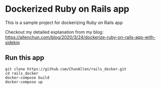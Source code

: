 # Dockerized Ruby on Rails app

This is a sample project for dockerizing Ruby on Rails app

Checkout my detailed explanation from my blog: https://allenchun.com/blog/2020/3/24/dockerize-ruby-on-rails-app-with-sidekiq

## Run this app

```
git clone https://github.com/ChunAllen/rails_docker.git
cd rails_docker
docker-compose build 
docker-compose up
```
